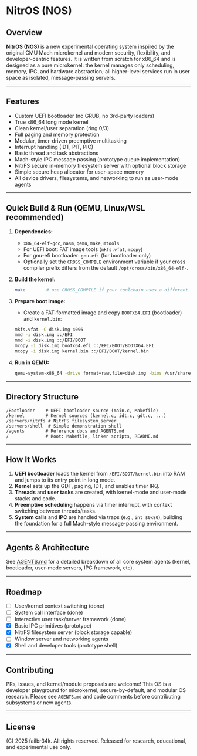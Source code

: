 # NitrOS (NOS)

## Overview

**NitrOS (NOS)** is a new experimental operating system inspired by the original CMU Mach microkernel and modern security, flexibility, and developer-centric features. It is written from scratch for x86\_64 and is designed as a pure microkernel: the kernel manages only scheduling, memory, IPC, and hardware abstraction; all higher-level services run in user space as isolated, message-passing servers.

---

## Features

* Custom UEFI bootloader (no GRUB, no 3rd-party loaders)
* True x86\_64 long mode kernel
* Clean kernel/user separation (ring 0/3)
* Full paging and memory protection
* Modular, timer-driven preemptive multitasking
* Interrupt handling (IDT, PIT, PIC)
* Basic thread and task abstractions
* Mach-style IPC message passing (prototype queue implementation)
* NitrFS secure in-memory filesystem server with optional block storage
* Simple secure heap allocator for user-space memory
* All device drivers, filesystems, and networking to run as user-mode agents

---

## Quick Build & Run (QEMU, Linux/WSL recommended)

1. **Dependencies:**

   * `x86_64-elf-gcc`, `nasm`, `qemu`, `make`, `mtools`
   * For UEFI boot: FAT image tools (`mkfs.vfat`, `mcopy`)
   * For gnu-efi bootloader: `gnu-efi` (for bootloader only)
   * Optionally set the `CROSS_COMPILE` environment variable if your
     cross compiler prefix differs from the default `/opt/cross/bin/x86_64-elf-`.
2. **Build the kernel:**

   ```sh
   make        # use CROSS_COMPILE if your toolchain uses a different prefix
   ```
3. **Prepare boot image:**

   * Create a FAT-formatted image and copy `BOOTX64.EFI` (bootloader) and `kernel.bin`:

   ```sh
   mkfs.vfat -C disk.img 4096
   mmd -i disk.img ::/EFI
   mmd -i disk.img ::/EFI/BOOT
   mcopy -i disk.img bootx64.efi ::/EFI/BOOT/BOOTX64.EFI
   mcopy -i disk.img kernel.bin ::/EFI/BOOT/kernel.bin
   ```
4. **Run in QEMU:**

   ```sh
   qemu-system-x86_64 -drive format=raw,file=disk.img -bios /usr/share/OVMF/OVMF_CODE.fd
   ```

---

## Directory Structure

```
/Bootloader    # UEFI bootloader source (main.c, Makefile)
/kernel        # Kernel sources (kernel.c, idt.c, gdt.c, ...)
/servers/nitrfs # NitrFS filesystem server
/servers/shell  # Simple demonstration shell
/agents        # Reference docs and AGENTS.md
/              # Root: Makefile, linker scripts, README.md
```

---

## How It Works

1. **UEFI bootloader** loads the kernel from `/EFI/BOOT/kernel.bin` into RAM and jumps to its entry point in long mode.
2. **Kernel** sets up the GDT, paging, IDT, and enables timer IRQ.
3. **Threads** and **user tasks** are created, with kernel-mode and user-mode stacks and code.
4. **Preemptive scheduling** happens via timer interrupt, with context switching between threads/tasks.
5. **System calls** and **IPC** are handled via traps (e.g., `int $0x80`), building the foundation for a full Mach-style message-passing environment.

---

## Agents & Architecture

See [AGENTS.md](./AGENTS.md) for a detailed breakdown of all core system agents (kernel, bootloader, user-mode servers, IPC framework, etc).

---

## Roadmap

* [ ] User/kernel context switching (done)
* [ ] System call interface (done)
* [ ] Interactive user task/server framework (done)
* [x] Basic IPC primitives (prototype)
* [x] NitrFS filesystem server (block storage capable)
* [ ] Window server and networking agents
* [x] Shell and developer tools (prototype shell)

---

## Contributing

PRs, issues, and kernel/module proposals are welcome! This OS is a developer playground for microkernel, secure-by-default, and modular OS research. Please see `AGENTS.md` and code comments before contributing subsystems or new agents.

---

## License

(C) 2025 failbr34k. All rights reserved. Released for research, educational, and experimental use only.
